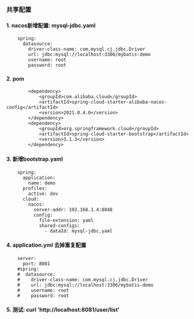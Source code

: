 ### 共享配置
#### 1. nacos新增配置: mysql-jdbc.yaml
```
    spring:
      datasource:
        driver-class-name: com.mysql.cj.jdbc.Driver
        url: jdbc:mysql://localhost:3306/mybatis-demo
        username: root
        password: root
```
#### 2. pom
```
        <dependency>
            <groupId>com.alibaba.cloud</groupId>
            <artifactId>spring-cloud-starter-alibaba-nacos-config</artifactId>
            <version>2021.0.4.0</version>
        </dependency>
        <dependency>
            <groupId>org.springframework.cloud</groupId>
            <artifactId>spring-cloud-starter-bootstrap</artifactId>
            <version>3.1.3</version>
        </dependency>
```

#### 3. 新增bootstrap.yaml
```
    spring:
      application:
        name: demo
      profiles:
        active: dev
      cloud:
        nacos:
          server-addr: 192.168.1.4:8848
          config:
            file-extension: yaml
            shared-configs:
              - dataId: mysql-jdbc.yaml
```
#### 4. application.yml 去掉重复配置
```
    server:
      port: 8081
    #spring:
    #  datasource:
    #    driver-class-name: com.mysql.cj.jdbc.Driver
    #    url: jdbc:mysql://localhost:3306/mybatis-demo
    #    username: root
    #    password: root
```
#### 5. 测试: curl 'http://localhost:8081/user/list'
<br/>
